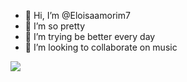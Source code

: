- 👋 Hi, I’m @Eloisaamorim7
- 👀 I’m so pretty
- 🌱 I’m trying be better every day
- 💞️ I’m looking to collaborate on music


![](https://media.tenor.com/owO0LaEqC4oAAAAC/rofl-lmfao.gif)
